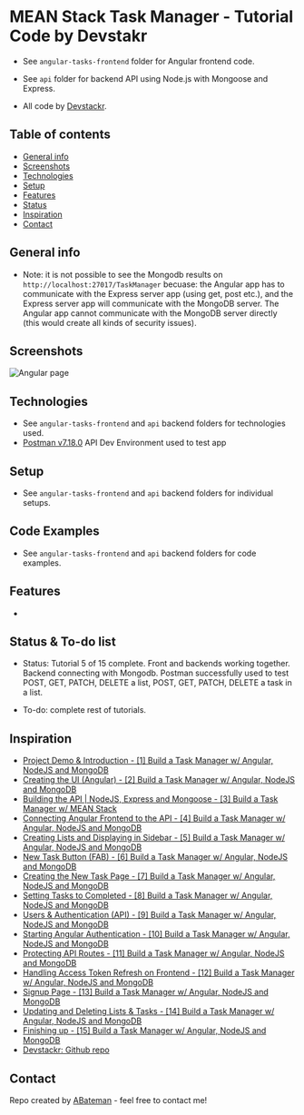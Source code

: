 # MEAN Stack Task Manager - Tutorial Code by Devstakr

* See `angular-tasks-frontend` folder for Angular frontend code.

* See `api` folder for backend API using Node.js with Mongoose and Express.

* All code by [Devstackr](https://www.youtube.com/channel/UCbwsS1m4Hib6R-9F1alus_A/featured).

## Table of contents

* [General info](#general-info)
* [Screenshots](#screenshots)
* [Technologies](#technologies)
* [Setup](#setup)
* [Features](#features)
* [Status](#status)
* [Inspiration](#inspiration)
* [Contact](#contact)

## General info

* Note: it is not possible to see the Mongodb results on `http://localhost:27017/TaskManager` becuase: the Angular app has to communicate with the Express server app (using get, post etc.), and the Express server app will communicate with the MongoDB server. The Angular app cannot communicate with the MongoDB server directly (this would create all kinds of security issues).

## Screenshots

![Angular page](./img/view.png)


## Technologies

* See `angular-tasks-frontend` and `api` backend folders for technologies used.
* [Postman v7.18.0](https://www.postman.com/downloads/) API Dev Environment used to test app

## Setup

* See `angular-tasks-frontend` and `api` backend folders for individual setups.

## Code Examples

* See `angular-tasks-frontend` and `api` backend folders for code examples.

## Features

* 

## Status & To-do list

* Status: Tutorial 5 of 15 complete. Front and backends working together. Backend connecting with Mongodb. Postman successfully used to test POST, GET, PATCH, DELETE a list, POST, GET, PATCH, DELETE a task in a list.

* To-do: complete rest of tutorials.

## Inspiration

* [Project Demo & Introduction - [1] Build a Task Manager w/ Angular, NodeJS and MongoDB](https://www.youtube.com/watch?v=V-CeWkz1MNQ&list=PLIjdNHWULhPSZFDzQU6AnbVQNNo1NTRpd&index=1)
* [Creating the UI (Angular) - [2] Build a Task Manager w/ Angular, NodeJS and MongoDB](https://www.youtube.com/watch?v=BO67e3QU9dU&list=PLIjdNHWULhPSZFDzQU6AnbVQNNo1NTRpd&index=2)
* [Building the API | NodeJS, Express and Mongoose - [3] Build a Task Manager w/ MEAN Stack](https://www.youtube.com/watch?v=P3R-8jj3S7U&list=PLIjdNHWULhPSZFDzQU6AnbVQNNo1NTRpd&index=3)
* [Connecting Angular Frontend to the API - [4] Build a Task Manager w/ Angular, NodeJS and MongoDB](https://www.youtube.com/watch?v=185uAxYz1dU&list=PLIjdNHWULhPSZFDzQU6AnbVQNNo1NTRpd&index=4)
* [Creating Lists and Displaying in Sidebar - [5] Build a Task Manager w/ Angular, NodeJS and MongoDB](https://www.youtube.com/watch?v=aOkAx1jZokc&list=PLIjdNHWULhPSZFDzQU6AnbVQNNo1NTRpd&index=5)
* [New Task Button (FAB) - [6] Build a Task Manager w/ Angular, NodeJS and MongoDB](https://www.youtube.com/watch?v=7YK4pJZG0oA&list=PLIjdNHWULhPSZFDzQU6AnbVQNNo1NTRpd&index=6)
* [Creating the New Task Page - [7] Build a Task Manager w/ Angular, NodeJS and MongoDB](https://www.youtube.com/watch?v=z6Le35tGFRg&list=PLIjdNHWULhPSZFDzQU6AnbVQNNo1NTRpd&index=7)
* [Setting Tasks to Completed - [8] Build a Task Manager w/ Angular, NodeJS and MongoDB](https://www.youtube.com/watch?v=PUvPNdVphtQ&list=PLIjdNHWULhPSZFDzQU6AnbVQNNo1NTRpd&index=8)
* [Users & Authentication (API) - [9] Build a Task Manager w/ Angular, NodeJS and MongoDB](https://www.youtube.com/watch?v=NPyFYsZb2gE&list=PLIjdNHWULhPSZFDzQU6AnbVQNNo1NTRpd&index=9)
* [Starting Angular Authentication - [10] Build a Task Manager w/ Angular, NodeJS and MongoDB](https://www.youtube.com/watch?v=Fa2imVkcdqs&list=PLIjdNHWULhPSZFDzQU6AnbVQNNo1NTRpd&index=10)
* [Protecting API Routes - [11] Build a Task Manager w/ Angular, NodeJS and MongoDB](https://www.youtube.com/watch?v=_MyUWj-AT8s&list=PLIjdNHWULhPSZFDzQU6AnbVQNNo1NTRpd&index=11)
* [Handling Access Token Refresh on Frontend - [12] Build a Task Manager w/ Angular, NodeJS and MongoDB](https://www.youtube.com/watch?v=aACLcXR0kls&list=PLIjdNHWULhPSZFDzQU6AnbVQNNo1NTRpd&index=12)
* [Signup Page - [13] Build a Task Manager w/ Angular, NodeJS and MongoDB](https://www.youtube.com/watch?v=kiImo42Nfs0&list=PLIjdNHWULhPSZFDzQU6AnbVQNNo1NTRpd&index=13)
* [Updating and Deleting Lists & Tasks - [14] Build a Task Manager w/ Angular, NodeJS and MongoDB](https://www.youtube.com/watch?v=XM-1lNLuJjg&list=PLIjdNHWULhPSZFDzQU6AnbVQNNo1NTRpd&index=14)
* [Finishing up - [15] Build a Task Manager w/ Angular, NodeJS and MongoDB](https://www.youtube.com/watch?v=HuC9YebfPMQ&list=PLIjdNHWULhPSZFDzQU6AnbVQNNo1NTRpd&index=15)
* [Devstackr: Github repo](https://github.com/Devstackr/task-manager-mean-stack)

## Contact

Repo created by [ABateman](https://www.andrewbateman.org) - feel free to contact me!